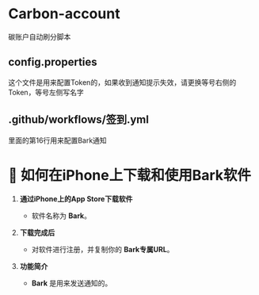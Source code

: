 # Carbon-account
碳账户自动刷分脚本

## config.properties

这个文件是用来配置Token的，如果收到通知提示失效，请更换等号右侧的Token，等号左侧写名字

## .github/workflows/签到.yml

里面的第16行用来配置Bark通知


# 📱 如何在iPhone上下载和使用Bark软件

1. **通过iPhone上的App Store下载软件**  
   - 软件名称为 **Bark**。

2. **下载完成后**  
   - 对软件进行注册，并复制你的 **Bark专属URL**。

3. **功能简介**  
   - **Bark** 是用来发送通知的。


